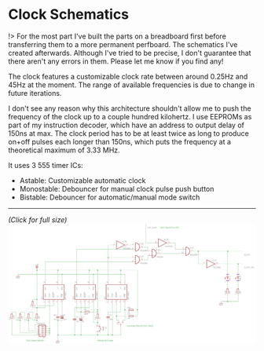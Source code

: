 # Clock Schematics

!> For the most part I've built the parts on a breadboard first before transferring them to a more permanent perfboard. The schematics I've created afterwards. Although I've tried to be precise, I don't guarantee that there aren't any errors in them. Please let me know if you find any!

The clock features a customizable clock rate between around 0.25Hz and 45Hz at the moment. The range of available frequencies is due to change in future iterations.

I don't see any reason why this architecture shouldn't allow me to push the frequency of the clock up to a couple hundred kilohertz. I use EEPROMs as part of my instruction decoder, which have an address to output delay of 150ns at max. The clock period has to be at least twice as long to produce on+off pulses each longer than 150ns, which puts the frequency at a theoretical maximum of 3.33 MHz.

It uses 3 555 timer ICs:
- Astable: Customizable automatic clock
- Monostable: Debouncer for manual clock pulse push button
- Bistable: Debouncer for automatic/manual mode switch

---

_(Click for full size)_
[![schematics](../_images/clock_module.png)](https://raw.githubusercontent.com/padarom/pca-one/master/docs/_images/clock_module.png ":target=_blank")
